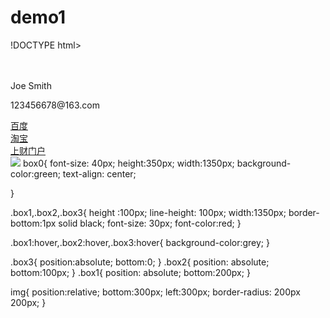 # demo1
!DOCTYPE html>
<html lang="en">
<head>
	<meta charset="UTF-8">
	<link rel="stylesheet" type="text/css" href="index.css">
	<title>demo</title>
</head>
<body>
   <div class=box0>
     		<p><br/><br/>Joe Smith</p>
   		<p>123456678@163.com</p>
   	</div>
   <div class="box1"><a href="http://www.baidu.com">百度</a></div>
   <div class="box2"><a href="http://www.taobao.com">淘宝</a></div>
   <div class="box3"><a href="http://www.shufe.com">上财门户</a></div>
   <img src="d:\Users\admin\Desktop\1_副本.jpg">
</body>
</html>
box0{
	font-size: 40px;
	height:350px;
	width:1350px;
	background-color:green;
	text-align: center;
    
}

 .box1,.box2,.box3{
	height :100px;
	line-height: 100px;
	width:1350px;
	border-bottom:1px solid black;
	font-size: 30px;
	font-color:red;
}

.box1:hover,.box2:hover,.box3:hover{
	background-color:grey;
}

.box3{
	position:absolute;
	bottom:0;
}
.box2{
    position: absolute;
    bottom:100px;
}
.box1{
	position: absolute;
    bottom:200px;
}

img{
	position:relative;
	bottom:300px;
	left:300px;
	border-radius: 200px 200px;
}
